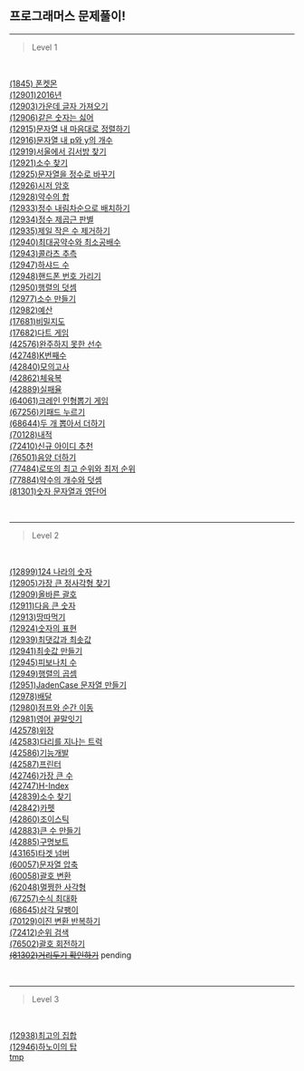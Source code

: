 ## 프로그래머스 문제풀이!

---

> Level 1

<br>

[(1845) 폰켓몬](./src/to30k/1845.js)  
[(12901)2016년](./src/to30k/12901.js)  
[(12903)가운데 글자 가져오기](./src/to30k/12903.js)  
[(12906)같은 숫자는 싫어](./src/to30k/12906.js)  
[(12915)문자열 내 마음대로 정렬하기](./src/to30k/12915.js)  
[(12916)문자열 내 p와 y의 개수](./src/to30k/12916.js)  
[(12919)서울에서 김서방 찾기](./src/to30k/12919.js)  
[(12921)소수 찾기](./src/to30k/12921.js)  
[(12925)문자열을 정수로 바꾸기](./src/to30k/12925.js)  
[(12926)시저 암호](./src/to30k/12926.js)  
[(12928)약수의 합](./src/to30k/12928.js)  
[(12933)정수 내림차순으로 배치하기](./src/to30k/12933.js)  
[(12934)정수 제곱근 판별](./src/to30k/12934.js)  
[(12935)제일 작은 수 제거하기](./src/to30k/12935.js)  
[(12940)최대공약수와 최소공배수](./src/to30k/12940.js)  
[(12943)콜라츠 추측](./src/to30k/12943.js)  
[(12947)하샤드 수](./src/to30k/12947.js)  
[(12948)핸드폰 번호 가리기](./src/to30k/12948.js)  
[(12950)행렬의 덧셈](./src/to30k/12950.js)  
[(12977)소수 만들기](./src/to30k/12977.js)  
[(12982)예산](./src/to30k/12982.js)  
[(17681)비밀지도](./src/to30k/17681.js)  
[(17682)다트 게임](./src/to30k/17682.js)  
[(42576)완주하지 못한 선수](./src/to60k/42576.js)  
[(42748)K번째수](./src/to60k/42748.js)  
[(42840)모의고사](./src/to60k/42840.js)  
[(42862)체육복](./src/to60k/42862.js)  
[(42889)실패율](./src/to60k/42889.js)  
[(64061)크레인 인형뽑기 게임](./src/to90k/64061.js)  
[(67256)키패드 누르기](./src/to90k/67256.js)  
[(68644)두 개 뽑아서 더하기](./src/to90k/68644.js)  
[(70128)내적](./src/to90k/70128.js)  
[(72410)신규 아이디 추천](./src/to90k/72410.js)  
[(76501)음양 더하기](./src/to90k/76501.js)  
[(77484)로또의 최고 순위와 최저 순위](./src/to90k/77484.js)  
[(77884)약수의 개수와 덧셈](./src/to90k/77884.js)  
[(81301)숫자 문자열과 영단어](./src/to90k/81301.js)

<br>

---

> Level 2

<br>

[(12899)124 나라의 숫자](./src/to30k/12899.js)  
[(12905)가장 큰 정사각형 찾기](./src/to30k/12905.js)  
[(12909)올바른 괄호](./src/to30k/12909.js)  
[(12911)다음 큰 숫자](./src/to30k/12911.js)  
[(12913)땅따먹기](./src/to30k/12913.js)  
[(12924)숫자의 표현](./src/to30k/12924.js)  
[(12939)최댓값과 최솟값](./src/to30k/12939.js)  
[(12941)최솟값 만들기](./src/to30k/12941.js)  
[(12945)피보나치 수](./src/to30k/12945.js)  
[(12949)행렬의 곱셈](./src/to30k/12949.js)  
[(12951)JadenCase 문자열 만들기](./src/to30k/12951.js)  
[(12978)배달](./src/to30k/12978.js)  
[(12980)점프와 순간 이동](./src/to30k/12980.js)  
[(12981)영어 끝말잇기](./src/to30k/12981.js)  
[(42578)위장](./src/42578.js)  
[(42583)다리를 지나는 트럭](./src/to60k/42583.js)  
[(42586)기능개발](./src/to60k/42586.js)  
[(42587)프린터](./src/to60k/42587.js)  
[(42746)가장 큰 수](./src/to60k/42746.js)  
[(42747)H-Index](./src/to60k/42747.js)  
[(42839)소수 찾기](./src/to60k/42839.js)  
[(42842)카펫](./src/to60k/42842.js)  
[(42860)조이스틱](./src/to60k/42860.js)  
[(42883)큰 수 만들기](./src/to60k/42883.js)  
[(42885)구명보트](./src/to60k/42885.js)  
[(43165)타겟 넘버](./src/to60k/43165.js)  
[(60057)문자열 압축](./src/60057.js)  
[(60058)괄호 변환](./src/to90k/60058.js)  
[(62048)멀쩡한 사각형](./src/to90k/62048.js)  
[(67257)수식 최대화](./src/to90k/67257.js)  
[(68645)삼각 달팽이](./src/to90k/68645.js)  
[(70129)이진 변환 반복하기](./src/to90k/70129.js)  
[(72412)순위 검색](./src/to90k/72412.js)  
[(76502)괄호 회전하기](./src/to90k/76502.js)  
~~[(81302)거리두기 확인하기](./src/to90k/81302.js)~~ pending

<br>

---

> Level 3

<br>

[(12938)최고의 집합](./src/to30k/12938.js)  
[(12946)하노이의 탑](./src/to30k/12946.js)  
[tmp]()

<br>
